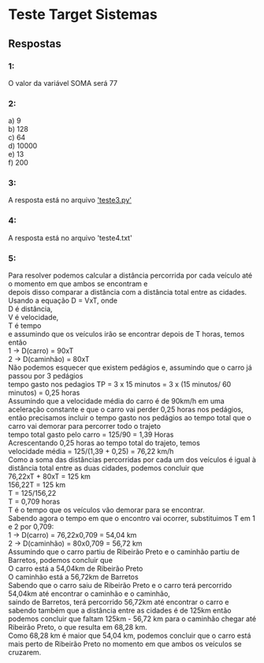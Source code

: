 # Teste Target Sistemas
## Respostas
### 1:  
O valor da variável SOMA será 77  
### 2:  
a) 9  
b) 128  
c) 64  
d) 10000  
e) 13  
f) 200  
### 3:
A resposta está no arquivo ['teste3.py'](./teste3.py)  
### 4:
A resposta está no arquivo 'teste4.txt'
### 5:  
Para resolver podemos calcular a distância percorrida por cada veículo até o momento em que ambos se encontram e   
depois disso comparar a distância com a distância total entre as cidades. 
Usando a equação D = VxT, onde   
D é distância,  
V é velocidade,  
T é tempo  
e assumindo que os veículos irão se encontrar depois de T horas, temos então   
1 -> D(carro) = 90xT   
2 -> D(caminhão) = 80xT  
Não podemos esquecer que existem pedágios e, assumindo que o carro já passou por 3 pedágios   
tempo gasto nos pedagios TP = 3 x 15 minutos = 3 x (15 minutos/ 60 minutos) = 0,25 horas  
Assumindo que a velocidade média do carro é de 90km/h em uma aceleração constante e que o carro vai perder 0,25 horas nos pedágios, 
então precisamos incluir o tempo gasto nos pedágios ao tempo total que o carro vai demorar para percorrer todo o trajeto  
tempo total gasto pelo carro = 125/90 = 1,39 Horas  
Acrescentando 0,25 horas ao tempo total do trajeto, temos  
velocidade média = 125/(1,39 + 0,25) = 76,22 km/h  
Como a soma das distâncias percorridas por cada um dos veículos é igual à distância total entre as duas cidades, podemos concluir que  
76,22xT + 80xT = 125 km  
156,22T = 125 km  
T = 125/156,22  
T = 0,709 horas  
T é o tempo que os veículos vão demorar para se encontrar.  
Sabendo agora o tempo em que o encontro vai ocorrer, substituimos T em 1 e 2 por 0,709:  
1 -> D(carro) = 76,22x0,709 = 54,04 km  
2 -> D(caminhão) = 80x0,709 = 56,72 km  
Assumindo que o carro partiu de Ribeirão Preto e o caminhão partiu de Barretos, podemos concluir que  
O carro está a 54,04km de Ribeirão Preto  
O caminhão está a 56,72km de Barretos   
Sabendo que o carro saiu de Ribeirão Preto e o carro terá percorrido 54,04km até encontrar o caminhão e o caminhão,  
saindo de Barretos, terá percorrido 56,72km até encontrar o carro e sabendo também que a distância entre as cidades é de 125km então  
podemos concluir que faltam 125km - 56,72 km para o caminhão chegar até Ribeirão Preto, o que resulta em 68,28 km.  
Como 68,28 km é maior que 54,04 km, podemos concluir que o carro está mais perto de Ribeirão Preto no momento em que ambos os veículos se cruzarem.



